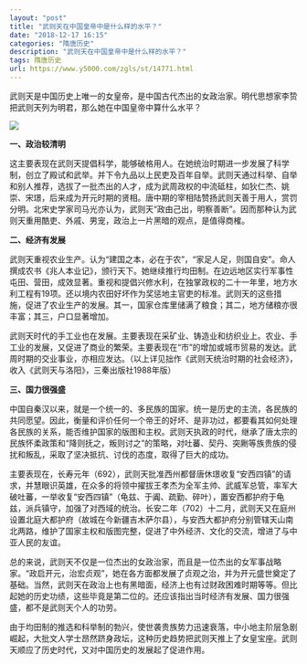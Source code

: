 ```yaml
---
layout: "post"
title: "武则天在中国皇帝中是什么样的水平？"
date: "2018-12-17 16:15"
categories: "隋唐历史"
description: "武则天在中国皇帝中是什么样的水平？"
tags: 隋唐历史
url: https://www.y5000.com/zgls/st/14771.html
---
```






武则天是中国历史上唯一的女皇帝，是中国古代杰出的女政治家。明代思想家李贽把武则天列为明君，那么她在中国皇帝中算什么水平？

![](https://img.y5000.com/uploads/allimg/170223/8-1F223152535c9.jpg)

**一、政治较清明**

这主要表现在武则天提倡科学，能够破格用人。在她统治时期进一步发展了科学制，创立了殿试和武举。并下令九品以上民吏及百年自举。武则天通过科举、自举和别人推荐，选拔了一批杰出的人才，成为武周政权的中流砥柱，如狄仁杰、姚崇、宋璟，后来成为开元时期的贤相。唐中期的宰相陆赞扬武则天善于用人，赏罚分明。北宋史学家司马光亦认为，武则天“政由己出，明察善断”。因而那种认为武则天重用酷吏、外戚、男宠，政治上一片黑暗的观点，是值得商榷。

**二、经济有发展**

武则天重视农业生产。认为“建国之本，必在于农”，“家足人足，则国自安”。命人撰成农书《兆人本业记》，颁行天下。她继续推行均田制。在边远地区实行军事性屯田、营田，成效显著。重视和提倡兴修水利，在独掌政权的二十一年里，地方水利工程有19项。还以境内农田好坏作为奖惩地主官吏的标准。武则天的这些措施，促进了农业生产的发展。其一，国家仓库里储满了粮食；其二，地方储粮亦很丰富；其三，户口显著增加。

武则天时代的手工业也在发展。主要表现在采矿业、铸造业和纺织业上。农业、手工业的发展，又促进了商业的繁荣。主要表现在“市”的增加或城市贸易的发达。武周时期的交业事业，亦相应发达。（以上详见拙作《武则天统治时期的社会经济》，收入《武则天与洛阳》，三秦出版社1988年版）

**三、国力很强盛**

中国自秦汉以来，就是一个统一的、多民族的国家。统一是历史的主流，各民族的共同愿望。因此，衡量和评价任何一个帝王的好坏、是非功过，都要看其如何处理各民族的关系，能否维护国家的版图和主权。武则天执政的时代，继承了唐太宗的民族怀柔政策和“降则抚之，叛则讨之”的策略，对吐蕃、契丹、突劂等族贵族的侵扰和叛乱，采取了坚决抵抗、讨伐的态度，取得了巨大的成功。

主要表现在，长寿元年（692），武则天批准西州都督唐休璟收复“安西四镇”的请求，并慧眼识英雄，在众多的将领中擢拔王孝杰为全军主帅、武威军总管，率军大破吐蕃，一举收复“安西四镇”（龟兹、于阗、疏勤、碎叶），置安西都护府于龟兹，派兵镇守，加强了对西域的统治。长安二年（702）十二月，武则天又在庭州设置北庭大都护府（故城在今新疆吉木萨尔县），与安西大都护府分别管辖天山南北两路，维护了国家主权和版图完整，促进了中外经济、文化的交流，增进了与中亚人民的友谊。

总的来说，武则天不仅是一位杰出的女政治家，而且是一位杰出的女军事战略家。“政启开元，治宏贞观”，她在各方面都发展了贞观之治，并为开元盛世奠定了基础。当然，武则天在政治上也有黑暗面，经济上也有过财政困难时期等等。但比起她的历史功绩，这些毕竟是第二位的。还应该指出当时经济有发展、国力很强盛，都不是武则天个人的功劳。

由于均田制的推选和科举制的勃兴，使世袭贵族势力迅速衰落，中小地主阶层急剧崛起，大批文人学士昂然跻身政坛，这种历史趋势把武则天推上了女皇宝座。武则天顺应了历史时代，又对中国历史的发展起了促进作用。
